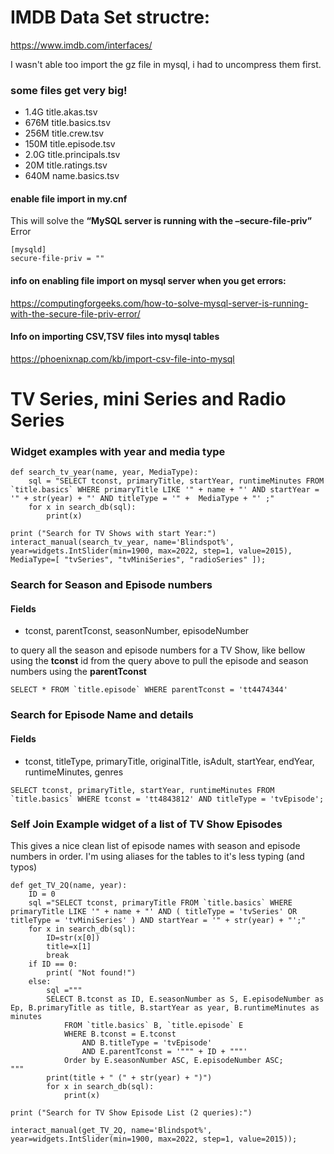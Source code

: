 # IMDB Data Set structre: 

https://www.imdb.com/interfaces/

I wasn't able too import the gz file in mysql, i had to uncompress them first.  

### some files get very big!

* 1.4G	title.akas.tsv
* 676M	title.basics.tsv
* 256M	title.crew.tsv
* 150M	title.episode.tsv
* 2.0G	title.principals.tsv
* 20M	title.ratings.tsv
* 640M	name.basics.tsv

#### enable file import in my.cnf

This will solve the **“MySQL server is running with the –secure-file-priv”** Error

```
[mysqld]
secure-file-priv = ""
```

#### info on enabling file import on mysql server when you get errors: 

https://computingforgeeks.com/how-to-solve-mysql-server-is-running-with-the-secure-file-priv-error/

#### Info on importing CSV,TSV files into mysql tables

https://phoenixnap.com/kb/import-csv-file-into-mysql


# TV Series, mini Series and Radio Series

### Widget examples with year and media type

```
def search_tv_year(name, year, MediaType):
    sql = "SELECT tconst, primaryTitle, startYear, runtimeMinutes FROM `title.basics` WHERE primaryTitle LIKE '" + name + "' AND startYear = '" + str(year) + "' AND titleType = '" +  MediaType + "' ;"
    for x in search_db(sql):
        print(x)

print ("Search for TV Shows with start Year:")
interact_manual(search_tv_year, name='Blindspot%', year=widgets.IntSlider(min=1900, max=2022, step=1, value=2015), MediaType=[ "tvSeries", "tvMiniSeries", "radioSeries" ]);
```


### Search for Season and Episode numbers

#### Fields
* tconst, parentTconst, seasonNumber, episodeNumber

to query all the season and episode numbers for a TV Show, like bellow using the **tconst** id from the query above to pull the episode and season numbers using the **parentTconst**

```
SELECT * FROM `title.episode` WHERE parentTconst = 'tt4474344'
```

### Search for Episode Name and details

#### Fields
* tconst, titleType, primaryTitle, originalTitle, isAdult, startYear, endYear, runtimeMinutes, genres 

```
SELECT tconst, primaryTitle, startYear, runtimeMinutes FROM `title.basics` WHERE tconst = 'tt4843812' AND titleType = 'tvEpisode';
```

### Self Join Example widget of a list of TV Show Episodes

This gives a nice clean list of episode names with season and episode numbers in order.  I'm using aliases for the tables to it's less typing (and typos)

```
def get_TV_2Q(name, year):
    ID = 0
    sql ="SELECT tconst, primaryTitle FROM `title.basics` WHERE primaryTitle LIKE '" + name + "' AND ( titleType = 'tvSeries' OR titleType = 'tvMiniSeries' ) AND startYear = '" + str(year) + "';"
    for x in search_db(sql):
        ID=str(x[0])
        title=x[1]
        break
    if ID == 0:
        print( "Not found!")
    else:
        sql ="""
        SELECT B.tconst as ID, E.seasonNumber as S, E.episodeNumber as Ep, B.primaryTitle as title, B.startYear as year, B.runtimeMinutes as minutes  
            FROM `title.basics` B, `title.episode` E 
            WHERE B.tconst = E.tconst 
                AND B.titleType = 'tvEpisode' 
                AND E.parentTconst = '""" + ID + """' 
            Order by E.seasonNumber ASC, E.episodeNumber ASC;
"""
        print(title + " (" + str(year) + ")")
        for x in search_db(sql):
            print(x)

print ("Search for TV Show Episode List (2 queries):")

interact_manual(get_TV_2Q, name='Blindspot%', year=widgets.IntSlider(min=1900, max=2022, step=1, value=2015));        

```
